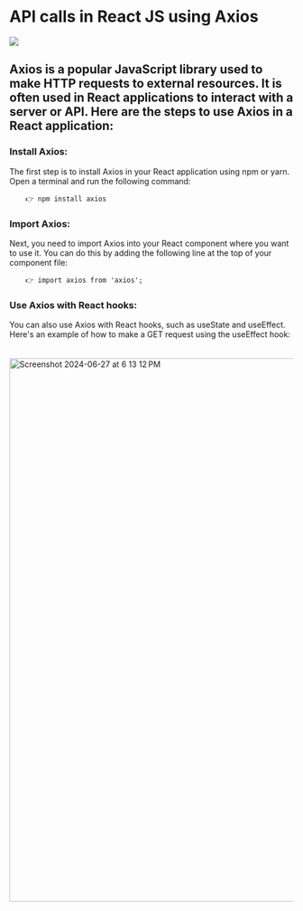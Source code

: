 # API calls in React JS using Axios

<img src="https://miro.medium.com/v2/resize:fit:4800/format:webp/1*z-KcY61FkyHaGllJa2xvmw.png">

## Axios is a popular JavaScript library used to make HTTP requests to external resources. It is often used in React applications to interact with a server or API. Here are the steps to use Axios in a React application:

###     Install Axios:

The first step is to install Axios in your React application using npm or yarn. Open a terminal and run the following command:

        👉 npm install axios

###     Import Axios:

Next, you need to import Axios into your React component where you want to use it. You can do this by adding the following line at the top of your component file:

        👉 import axios from 'axios';

###     Use Axios with React hooks:

You can also use Axios with React hooks, such as useState and useEffect. Here's an example of how to make a GET request using the useEffect hook:
<br><br><br>
<img width="962" alt="Screenshot 2024-06-27 at 6 13 12 PM" src="https://github.com/rajaNayak123/API_Handel/assets/153702745/9b1f4d2c-84f1-46ab-8ae0-1a0f43100dd4">
